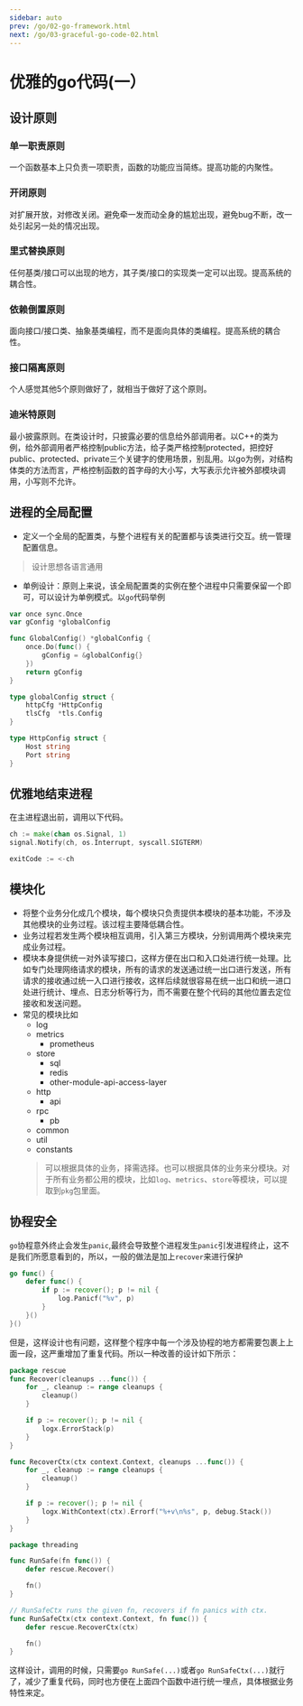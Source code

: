 ```yaml
---
sidebar: auto
prev: /go/02-go-framework.html
next: /go/03-graceful-go-code-02.html
---
```

# 优雅的go代码(一）
## 设计原则
### 单一职责原则
一个函数基本上只负责一项职责，函数的功能应当简练。提高功能的内聚性。
### 开闭原则
对扩展开放，对修改关闭。避免牵一发而动全身的尴尬出现，避免bug不断，改一处引起另一处的情况出现。
### 里式替换原则
任何基类/接口可以出现的地方，其子类/接口的实现类一定可以出现。提高系统的耦合性。
### 依赖倒置原则
面向接口/接口类、抽象基类编程，而不是面向具体的类编程。提高系统的耦合性。
### 接口隔离原则
个人感觉其他5个原则做好了，就相当于做好了这个原则。
### 迪米特原则
最小披露原则。在类设计时，只披露必要的信息给外部调用者。以C++的类为例，给外部调用者严格控制public方法，给子类严格控制protected，把控好public、protected、private三个关键字的使用场景，别乱用。以go为例，对结构体类的方法而言，严格控制函数的首字母的大小写，大写表示允许被外部模块调用，小写则不允许。
## 进程的全局配置
* 定义一个全局的配置类，与整个进程有关的配置都与该类进行交互。统一管理配置信息。
> 设计思想各语言通用
* 单例设计：原则上来说，该全局配置类的实例在整个进程中只需要保留一个即可，可以设计为单例模式。以`go`代码举例
```go
var once sync.Once
var gConfig *globalConfig

func GlobalConfig() *globalConfig {
	once.Do(func() {
		gConfig = &globalConfig{}
	})
	return gConfig
}

type globalConfig struct {
	httpCfg *HttpConfig
	tlsCfg  *tls.Config
}

type HttpConfig struct {
	Host string
	Port string
}
```
## 优雅地结束进程
在主进程退出前，调用以下代码。
```go
ch := make(chan os.Signal, 1)
signal.Notify(ch, os.Interrupt, syscall.SIGTERM)

exitCode := <-ch
```
## 模块化
* 将整个业务分化成几个模块，每个模块只负责提供本模块的基本功能，不涉及其他模块的业务过程。该过程主要降低耦合性。
* 业务过程若发生两个模块相互调用，引入第三方模块，分别调用两个模块来完成业务过程。
* 模块本身提供统一对外读写接口，这样方便在出口和入口处进行统一处理。比如专门处理网络请求的模块，所有的请求的发送通过统一出口进行发送，所有请求的接收通过统一入口进行接收，这样后续就很容易在统一出口和统一进口处进行统计、埋点、日志分析等行为，而不需要在整个代码的其他位置去定位接收和发送问题。
* 常见的模块比如
    * log
    * metrics
        * prometheus
    * store
        * sql
        * redis
        * other-module-api-access-layer
    * http
        * api
    * rpc
        * pb
    * common
    * util
    * constants
    > 可以根据具体的业务，择需选择。也可以根据具体的业务来分模块。对于所有业务都公用的模块，比如`log`、`metrics`、`store`等模块，可以提取到`pkg`包里面。
## 协程安全
`go`协程意外终止会发生`panic`,最终会导致整个进程发生`panic`引发进程终止，这不是我们所愿意看到的，所以，一般的做法是加上`recover`来进行保护
```go
go func() {
    defer func() {
        if p := recover(); p != nil {
            log.Panicf("%v", p)
        }
    }()
}()
```
但是，这样设计也有问题，这样整个程序中每一个涉及协程的地方都需要包裹上上面一段，这严重增加了重复代码。所以一种改善的设计如下所示：
```go
package rescue
func Recover(cleanups ...func()) {
	for _, cleanup := range cleanups {
		cleanup()
	}

	if p := recover(); p != nil {
		logx.ErrorStack(p)
	}
}

func RecoverCtx(ctx context.Context, cleanups ...func()) {
	for _, cleanup := range cleanups {
		cleanup()
	}

	if p := recover(); p != nil {
		logx.WithContext(ctx).Errorf("%+v\n%s", p, debug.Stack())
	}
}

package threading

func RunSafe(fn func()) {
	defer rescue.Recover()

	fn()
}

// RunSafeCtx runs the given fn, recovers if fn panics with ctx.
func RunSafeCtx(ctx context.Context, fn func()) {
	defer rescue.RecoverCtx(ctx)

	fn()
}
```
这样设计，调用的时候，只需要`go RunSafe(...)`或者`go RunSafeCtx(...)`就行了，减少了重复代码，同时也方便在上面四个函数中进行统一埋点，具体根据业务特性来定。